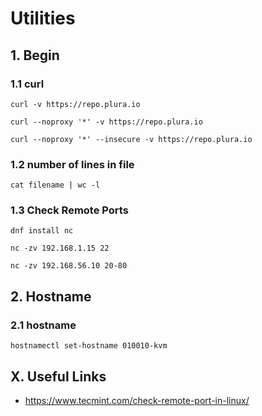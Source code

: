 # Utilities


## 1. Begin

### 1.1 curl

    curl -v https://repo.plura.io
    
    curl --noproxy '*' -v https://repo.plura.io
    
    curl --noproxy '*' --insecure -v https://repo.plura.io
            
### 1.2 number of lines in file

    cat filename | wc -l
    
### 1.3 Check Remote Ports

    dnf install nc
    
    nc -zv 192.168.1.15 22
    
    nc -zv 192.168.56.10 20-80

## 2. Hostname

### 2.1 hostname

    hostnamectl set-hostname 010010-kvm

## X. Useful Links

- https://www.tecmint.com/check-remote-port-in-linux/
